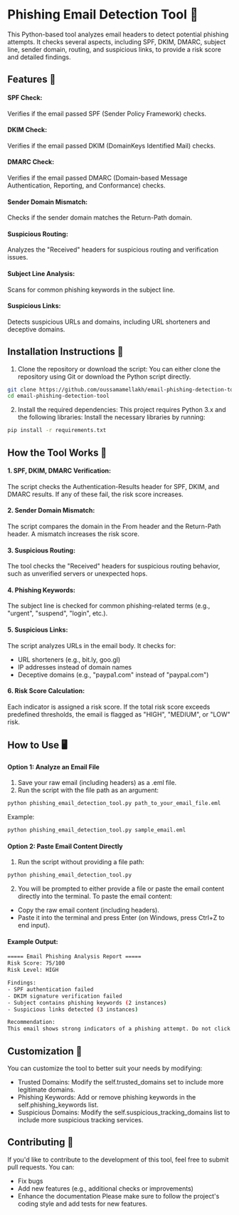 # Phishing Email Detection Tool 📧
This Python-based tool analyzes email headers to detect potential phishing attempts. It checks several aspects, including SPF, DKIM, DMARC, subject line, sender domain, routing, and suspicious links, to provide a risk score and detailed findings.

## Features 📌
#### SPF Check: 
Verifies if the email passed SPF (Sender Policy Framework) checks.
#### DKIM Check: 
Verifies if the email passed DKIM (DomainKeys Identified Mail) checks.
#### DMARC Check: 
Verifies if the email passed DMARC (Domain-based Message Authentication, Reporting, and Conformance) checks.
#### Sender Domain Mismatch: 
Checks if the sender domain matches the Return-Path domain.
#### Suspicious Routing: 
Analyzes the "Received" headers for suspicious routing and verification issues.
#### Subject Line Analysis: 
Scans for common phishing keywords in the subject line.
#### Suspicious Links: 
Detects suspicious URLs and domains, including URL shorteners and deceptive domains.

## Installation Instructions 💾
1. Clone the repository or download the script: You can either clone the repository using Git or download the Python script directly.

```bash
git clone https://github.com/oussamamellakh/email-phishing-detection-tool
cd email-phishing-detection-tool
```
2. Install the required dependencies: This project requires Python 3.x and the following libraries:
Install the necessary libraries by running:

```bash
pip install -r requirements.txt
```

## How the Tool Works 📜
#### 1. SPF, DKIM, DMARC Verification:
The script checks the Authentication-Results header for SPF, DKIM, and DMARC results. If any of these fail, the risk score increases.
#### 2. Sender Domain Mismatch: 
The script compares the domain in the From header and the Return-Path header. A mismatch increases the risk score.
#### 3. Suspicious Routing: 
The tool checks the "Received" headers for suspicious routing behavior, such as unverified servers or unexpected hops.
#### 4. Phishing Keywords: 
The subject line is checked for common phishing-related terms (e.g., "urgent", "suspend", "login", etc.).
#### 5. Suspicious Links: 
The script analyzes URLs in the email body. It checks for:
- URL shorteners (e.g., bit.ly, goo.gl)
- IP addresses instead of domain names
- Deceptive domains (e.g., "paypa1.com" instead of "paypal.com")
#### 6. Risk Score Calculation: 
Each indicator is assigned a risk score. If the total risk score exceeds predefined thresholds, the email is flagged as "HIGH", "MEDIUM", or "LOW" risk.

## How to Use 🖥️
#### Option 1: Analyze an Email File
1. Save your raw email (including headers) as a .eml file.
2. Run the script with the file path as an argument:

```bash
python phishing_email_detection_tool.py path_to_your_email_file.eml
```

Example:
```bash
python phishing_email_detection_tool.py sample_email.eml
```

#### Option 2: Paste Email Content Directly
1. Run the script without providing a file path:
```bash
python phishing_email_detection_tool.py
```

2. You will be prompted to either provide a file or paste the email content directly into the terminal.
To paste the email content:
- Copy the raw email content (including headers).
- Paste it into the terminal and press Enter (on Windows, press Ctrl+Z to end input).

#### Example Output:
```bash
===== Email Phishing Analysis Report =====
Risk Score: 75/100
Risk Level: HIGH

Findings:
- SPF authentication failed
- DKIM signature verification failed
- Subject contains phishing keywords (2 instances)
- Suspicious links detected (3 instances)

Recommendation:
This email shows strong indicators of a phishing attempt. Do not click any links or open attachments.
```

## Customization 📘
You can customize the tool to better suit your needs by modifying:
- Trusted Domains: Modify the self.trusted_domains set to include more legitimate domains.
- Phishing Keywords: Add or remove phishing keywords in the self.phishing_keywords list.
- Suspicious Domains: Modify the self.suspicious_tracking_domains list to include more suspicious tracking services.

## Contributing 🤝
If you'd like to contribute to the development of this tool, feel free to submit pull requests. You can:
- Fix bugs
- Add new features (e.g., additional checks or improvements)
- Enhance the documentation
Please make sure to follow the project's coding style and add tests for new features.

